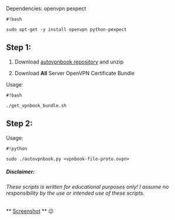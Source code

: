 Dependencies:
openvpn pexpect
```
#!bash

sudo apt-get -y install openvpn python-pexpect
```


## Step 1: ##
1. Download [autovpnbook repository](https://bitbucket.org/ruped24/autovpnbook/get/d97d14f5fff6.zip) and unzip

2. Download **All** Server OpenVPN Certificate Bundle

Usage: 
```
#!bash

./get_vpnbook_bundle.sh
```


## Step 2: ##
Usage: 
```
#!python

sudo ./autovpnbook.py <vpnbook-file-proto.ovpn>
```

##### Disclaimer: ######

###### These scripts is written for educational purposes only!  I assume no responsibility by the use or intended use of these scripts. ######

** [Screenshot](https://drive.google.com/open?id=0B79r4wTVj-CZMlBhTnRwTUxUdDA) ** :wink: